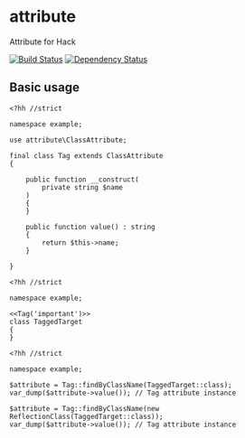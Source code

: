 attribute
====================

Attribute for Hack

[![Build Status](https://travis-ci.org/holyshared/attribute.svg?branch=master)](https://travis-ci.org/holyshared/attribute)
[![Dependency Status](https://www.versioneye.com/user/projects/560ff3b5a193340015000001/badge.svg?style=flat)](https://www.versioneye.com/user/projects/560ff3b5a193340015000001)

Basic usage
--------------------

```hack
<?hh //strict

namespace example;

use attribute\ClassAttribute;

final class Tag extends ClassAttribute
{

    public function __construct(
        private string $name
    )
    {
    }

    public function value() : string
    {
        return $this->name;
    }

}
```

```hack
<?hh //strict

namespace example;

<<Tag('important')>>
class TaggedTarget
{
}

```

```hack
<?hh //strict

namespace example;

$attribute = Tag::findByClassName(TaggedTarget::class);
var_dump($attribute->value()); // Tag attribute instance

$attribute = Tag::findByClassName(new ReflectionClass(TaggedTarget::class));
var_dump($attribute->value()); // Tag attribute instance
```
